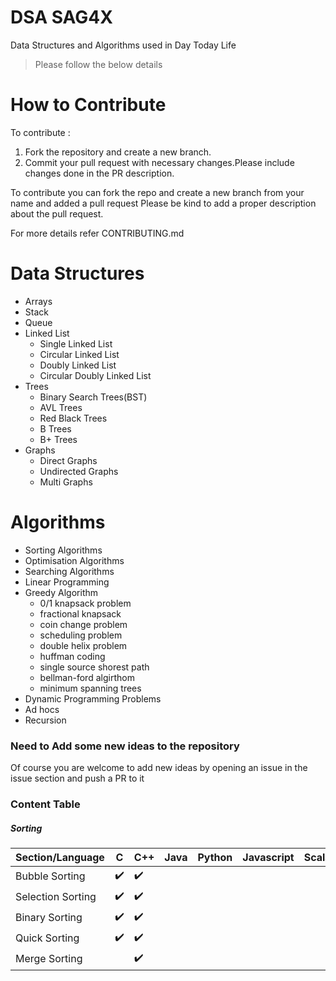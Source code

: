 # DSA SAG4X
Data Structures and Algorithms used in Day Today Life

> Please follow the below details 

# How to Contribute
To contribute :
1. Fork the repository and create a new branch.
2. Commit your pull request with necessary changes.Please include changes done in the PR description.

To contribute you can fork the repo and create a new branch from your name and added a pull request
Please be kind to add a proper description about the pull request.

For more details refer CONTRIBUTING.md

# Data Structures
- Arrays
- Stack
- Queue
- Linked List
  * Single Linked List
  * Circular Linked List
  * Doubly Linked List
  * Circular Doubly Linked List
- Trees
  * Binary Search Trees(BST)
  * AVL Trees
  * Red Black Trees
  * B Trees
  * B+ Trees
- Graphs
  * Direct Graphs
  * Undirected Graphs
  * Multi Graphs

# Algorithms
- Sorting Algorithms
- Optimisation Algorithms
- Searching Algorithms
- Linear Programming
- Greedy Algorithm
  * 0/1 knapsack problem
  * fractional knapsack
  * coin change problem 
  * scheduling problem
  * double helix problem
  * huffman coding
  * single source shorest path
  * bellman-ford algirthom
  * minimum spanning trees
- Dynamic Programming Problems
- Ad hocs
- Recursion

### Need to Add some new ideas to the repository

Of course you are welcome to add new ideas by opening an issue in the issue section and push a PR to it

### Content Table
##### Sorting
Section/Language | C  | C++ | Java | Python | Javascript | Scala |
-----------------|----|-----|------|--------|------------|-------|
Bubble Sorting   |✔️|✔️|   |        |            |       |
Selection Sorting|✔️|✔️|     |        |            |       |
Binary Sorting   |✔️|✔️|     |        |            |       |
Quick Sorting    |✔️|✔️|     |        |            |       |
Merge Sorting    |  |✔️|     |        |            |       |
